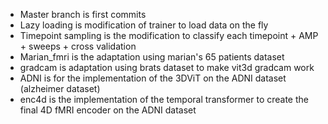 - Master branch is first commits
- Lazy loading is modification of trainer to load data on the fly 
- Timepoint sampling is the modification to classify each timepoint + AMP + sweeps + cross validation
- Marian_fmri is the adaptation using marian's 65 patients dataset
- gradcam is adaptation using brats dataset to make vit3d gradcam work
- ADNI is for the implementation of the 3DViT on the ADNI dataset (alzheimer dataset)
- enc4d is the implementation of the temporal transformer to create the final 4D fMRI encoder on the ADNI dataset
